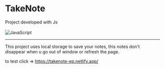 # TakeNote

Project developed with Js
<br>
<br>
![JavaScript](https://img.shields.io/badge/-JavaScript-F7DF1E?style=for-the-badge&logo=javascript&logoColor=333)

<hr>
This project uses local storage to save your notes, this notes don't disappear when u go out of window or refresh the page.

to test click => https://takenote-ep.netlify.app/

